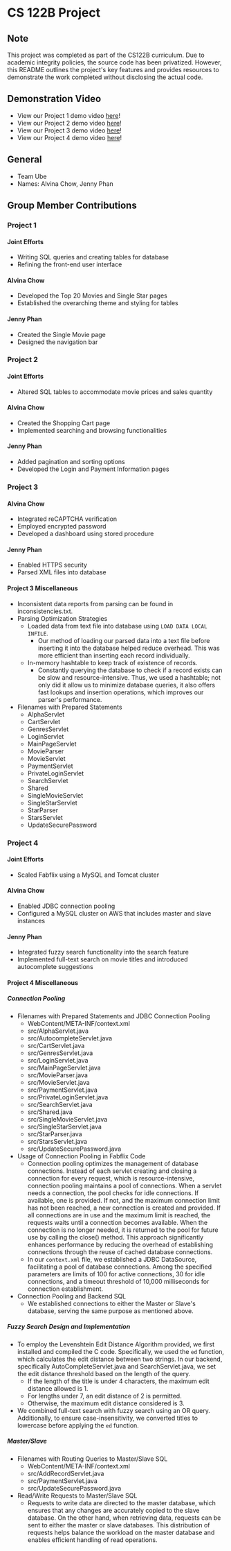 # CS 122B Project
## Note
This project was completed as part of the CS122B curriculum. Due to academic integrity policies, the source code has been privatized. However, this README outlines the project's key features and provides resources to demonstrate the work completed without disclosing the actual code.

## Demonstration Video
- View our Project 1 demo video [here](https://youtu.be/TvtxoV1eB0g?si=cLpc9WOZtdkrfKxI)!
- View our Project 2 demo video [here](https://youtu.be/Nz1hB6cDofU)!
- View our Project 3 demo video [here](https://youtu.be/y5Mzh97RfAo)!
- View our Project 4 demo video [here](https://youtu.be/x8cMemdDHQE?si=DMM8HqwN2dELDZW_)!

## General
- Team Ube
- Names: Alvina Chow, Jenny Phan

## Group Member Contributions
### Project 1
#### Joint Efforts
- Writing SQL queries and creating tables for database
- Refining the front-end user interface
#### Alvina Chow
- Developed the Top 20 Movies and Single Star pages
- Established the overarching theme and styling for tables 
#### Jenny Phan
- Created the Single Movie page
- Designed the navigation bar

### Project 2
#### Joint Efforts
- Altered SQL tables to accommodate movie prices and sales quantity
#### Alvina Chow
- Created the Shopping Cart page
- Implemented searching and browsing functionalities
#### Jenny Phan
- Added pagination and sorting options
- Developed the Login and Payment Information pages

### Project 3
#### Alvina Chow
- Integrated reCAPTCHA verification
- Employed encrypted password
- Developed a dashboard using stored procedure
#### Jenny Phan
- Enabled HTTPS security
- Parsed XML files into database
#### Project 3 Miscellaneous
- Inconsistent data reports from parsing can be found in inconsistencies.txt.
- Parsing Optimization Strategies
  - Loaded data from text file into database using `LOAD DATA LOCAL INFILE`. 
    - Our method of loading our parsed data into a text file before inserting it into the database helped reduce overhead. This was more efficient than inserting each record individually.
  - In-memory hashtable to keep track of existence of records.
    - Constantly querying the database to check if a record exists can be slow and resource-intensive. Thus, we used a hashtable; not only did it allow us to minimize database queries, it also offers fast lookups and insertion operations, which improves our parser's performance.
- Filenames with Prepared Statements
  - AlphaServlet
  - CartServlet 
  - GenresServlet 
  - LoginServlet 
  - MainPageServlet 
  - MovieParser 
  - MovieServlet 
  - PaymentServlet 
  - PrivateLoginServlet 
  - SearchServlet 
  - Shared 
  - SingleMovieServlet 
  - SingleStarServlet 
  - StarParser 
  - StarsServlet
  - UpdateSecurePassword
 
### Project 4
#### Joint Efforts
- Scaled Fabflix using a MySQL and Tomcat cluster
#### Alvina Chow
- Enabled JDBC connection pooling
- Configured a MySQL cluster on AWS that includes master and slave instances
#### Jenny Phan
- Integrated fuzzy search functionality into the search feature
- Implemented full-text search on movie titles and introduced autocomplete suggestions
#### Project 4 Miscellaneous
##### Connection Pooling
- Filenames with Prepared Statements and JDBC Connection Pooling
  - WebContent/META-INF/context.xml
  - src/AlphaServlet.java
  - src/AutocompleteServlet.java
  - src/CartServlet.java 
  - src/GenresServlet.java
  - src/LoginServlet.java
  - src/MainPageServlet.java
  - src/MovieParser.java
  - src/MovieServlet.java
  - src/PaymentServlet.java
  - src/PrivateLoginServlet.java
  - src/SearchServlet.java
  - src/Shared.java
  - src/SingleMovieServlet.java
  - src/SingleStarServlet.java
  - src/StarParser.java
  - src/StarsServlet.java
  - src/UpdateSecurePassword.java
- Usage of Connection Pooling in Fabflix Code
  - Connection pooling optimizes the management of database connections. Instead of each servlet creating and closing a connection for every request, which is resource-intensive, connection pooling maintains a pool of connections. When a servlet needs a connection, the pool checks for idle connections. If available, one is provided. If not, and the maximum connection limit has not been reached, a new connection is created and provided. If all connections are in use and the maximum limit is reached, the requests waits until a connection becomes available. When the connection is no longer needed, it is returned to the pool for future use by calling the close() method. This approach significantly enhances performance by reducing the overhead of establishing connections through the reuse of cached database connections. 
  - In our `context.xml` file, we established a JDBC DataSource, facilitating a pool of database connections. Among the specified parameters are limits of 100 for active connections, 30 for idle connections, and a timeout threshold of 10,000 milliseconds for connection establishment.
- Connection Pooling and Backend SQL
  - We established connections to either the Master or Slave's database, serving the same purpose as mentioned above. 
##### Fuzzy Search Design and Implementation
- To employ the Levenshtein Edit Distance Algorithm provided, we first installed and compiled the C code. Specifically, we used the `ed` function, which calculates the edit distance between two strings. In our backend, specifically AutoCompleteServlet.java and SearchServlet.java, we set the edit distance threshold based on the length of the query. 
  - If the length of the title is under 4 characters, the maximum edit distance allowed is 1. 
  - For lengths under 7, an edit distance of 2 is permitted.
  - Otherwise, the maximum edit distance considered is 3. 
- We combined full-text search with fuzzy search using an OR query. Additionally, to ensure case-insensitivity, we converted titles to lowercase before applying the `ed` function. 
##### Master/Slave
- Filenames with Routing Queries to Master/Slave SQL
  - WebContent/META-INF/context.xml
  - src/AddRecordServlet.java
  - src/PaymentServlet.java
  - src/UpdateSecurePassword.java
- Read/Write Requests to Master/Slave SQL 
  - Requests to write data are directed to the master database, which ensures that any changes are accurately copied to the slave database. On the other hand, when retrieving data, requests can be sent to either the master or slave databases. This distribution of requests helps balance the workload on the master database and enables efficient handling of read operations. 